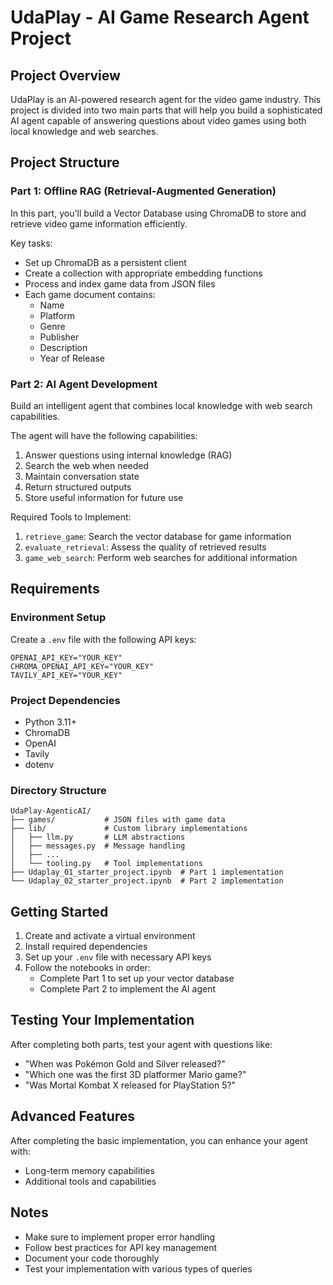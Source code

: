 # UdaPlay - AI Game Research Agent Project

## Project Overview
UdaPlay is an AI-powered research agent for the video game industry. This project is divided into two main parts that will help you build a sophisticated AI agent capable of answering questions about video games using both local knowledge and web searches.

## Project Structure

### Part 1: Offline RAG (Retrieval-Augmented Generation)
In this part, you'll build a Vector Database using ChromaDB to store and retrieve video game information efficiently.

Key tasks:
- Set up ChromaDB as a persistent client
- Create a collection with appropriate embedding functions
- Process and index game data from JSON files
- Each game document contains:
  - Name
  - Platform
  - Genre
  - Publisher
  - Description
  - Year of Release

### Part 2: AI Agent Development
Build an intelligent agent that combines local knowledge with web search capabilities.

The agent will have the following capabilities:
1. Answer questions using internal knowledge (RAG)
2. Search the web when needed
3. Maintain conversation state
4. Return structured outputs
5. Store useful information for future use

Required Tools to Implement:
1. `retrieve_game`: Search the vector database for game information
2. `evaluate_retrieval`: Assess the quality of retrieved results
3. `game_web_search`: Perform web searches for additional information

## Requirements

### Environment Setup
Create a `.env` file with the following API keys:
```
OPENAI_API_KEY="YOUR_KEY"
CHROMA_OPENAI_API_KEY="YOUR_KEY"
TAVILY_API_KEY="YOUR_KEY"
```

### Project Dependencies
- Python 3.11+
- ChromaDB
- OpenAI
- Tavily
- dotenv

### Directory Structure
```
UdaPlay-AgenticAI/
├── games/           # JSON files with game data
├── lib/             # Custom library implementations
│   ├── llm.py       # LLM abstractions
│   ├── messages.py  # Message handling
│   ├── ...
│   └── tooling.py   # Tool implementations
├── Udaplay_01_starter_project.ipynb  # Part 1 implementation
└── Udaplay_02_starter_project.ipynb  # Part 2 implementation
```

## Getting Started

1. Create and activate a virtual environment
2. Install required dependencies
3. Set up your `.env` file with necessary API keys
4. Follow the notebooks in order:
   - Complete Part 1 to set up your vector database
   - Complete Part 2 to implement the AI agent

## Testing Your Implementation

After completing both parts, test your agent with questions like:
- "When was Pokémon Gold and Silver released?"
- "Which one was the first 3D platformer Mario game?"
- "Was Mortal Kombat X released for PlayStation 5?"

## Advanced Features

After completing the basic implementation, you can enhance your agent with:
- Long-term memory capabilities
- Additional tools and capabilities

## Notes
- Make sure to implement proper error handling
- Follow best practices for API key management
- Document your code thoroughly
- Test your implementation with various types of queries
